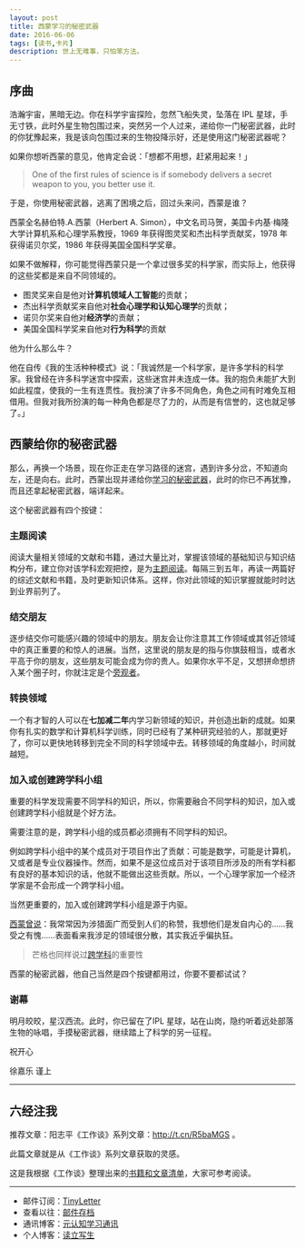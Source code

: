 ```yaml
---
layout: post
title: 西蒙学习的秘密武器
date: 2016-06-06
tags: [读书,卡片]
description: 世上无难事，只怕笨方法。
---
```



## 序曲

浩瀚宇宙，黑暗无边。你在科学宇宙探险，忽然飞船失灵，坠落在 IPL 星球，手无寸铁，此时外星生物包围过来，突然另一个人过来，递给你一门秘密武器，此时的你犹豫起来，我是该向包围过来的生物投降示好，还是使用这门秘密武器呢？

如果你想听西蒙的意见，他肯定会说：「想都不用想，赶紧用起来！」

> One of the first rules of science is if somebody delivers a secret weapon to you, you better use it.

于是，你使用秘密武器，逃离了困境之后，回过头来问，西蒙是谁？

西蒙全名赫伯特.A.西蒙（Herbert A. Simon），中文名司马贺，美国卡内基·梅隆大学计算机系和心理学系教授，1969 年获得图灵奖和杰出科学贡献奖，1978 年获得诺贝尔奖，1986 年获得美国全国科学奖章。

如果不做解释，你可能觉得西蒙只是一个拿过很多奖的科学家，而实际上，他获得的这些奖都是来自不同领域的。

* 图灵奖来自是他对**计算机领域人工智能**的贡献；
* 杰出科学贡献奖来自他对**社会心理学和认知心理学**的贡献；
* 诺贝尔奖来自他对**经济学**的贡献；
* 美国全国科学奖来自他对**行为科学**的贡献

他为什么那么牛？

他在自传《我的生活种种模式》说：「我诚然是一个科学家，是许多学科的科学家。我曾经在许多科学迷宫中探索，这些迷宫并未连成一体。我的抱负未能扩大到如此程度，使我的一生有连贯性。我扮演了许多不同角色，角色之间有时难免互相借用。但我对我所扮演的每一种角色都是尽了力的，从而是有信誉的，这也就足够了。」



## 西蒙给你的秘密武器

那么，再换一个场景，现在你正走在学习路径的迷宫，遇到许多分岔，不知道向左，还是向右。此时，西蒙出现并递给你[学习的秘密武器](http://www.psychspace.com/psych/viewnews-7830.html)，此时的你已不再犹豫，而且还拿起秘密武器，端详起来。

这个秘密武器有四个按键：

### 主题阅读

阅读大量相关领域的文献和书籍，通过大量比对，掌握该领域的基础知识与知识结构分布，建立你对该学科宏观把控，是为[主题阅读](http://www.yangzhiping.com/psy/openmintalk.html)。每隔三到五年，再读一两篇好的综述文献和书籍，及时更新知识体系。这样，你对此领域的知识掌握就能时时达到业界前列了。

### 结交朋友

逐步结交你可能感兴趣的领域中的朋友。朋友会让你注意其工作领域或其邻近领域中的真正重要的和惊人的进展。当然，这里说的朋友是的指与你旗鼓相当，或者水平高于你的朋友，这些朋友可能会成为你的贵人。如果你水平不足，又想拼命想挤入某个圈子时，你就注定是个[旁观者](http://blog.zhgdg.org/2014-04/gt24-cycles/)。


### 转换领域

一个有才智的人可以在**七加减二年**内学习新领域的知识，并创造出新的成就。如果你有扎实的数学和计算机科学训练，同时已经有了某种研究经验的人，那就更好了，你可以更快地转移到完全不同的科学领域中去。转移领域的角度越小，时间就越短。

### 加入或创建跨学科小组

重要的科学发现需要不同学科的知识，所以，你需要融合不同学科的知识，加入或创建跨学科小组就是个好方法。

需要注意的是，跨学科小组的成员都必须拥有不同学科的知识。

例如跨学科小组中的某个成员对于项目作出了贡献：可能是数学，可能是计算机，又或者是专业仪器操作。然而，如果不是这位成员对于该项目所涉及的所有学科都有良好的基本知识的话，他就不能做出这些贡献。所以，一个心理学家加一个经济学家是不会形成一个跨学科小组。

当然更重要的，加入或创建跨学科小组是源于内驱。

[西蒙曾说](http://www.psychspace.com/psych/viewnews-12241.html)：我常常因为涉猎面广而受到人们的称赞，我想他们是发自内心的……我受之有愧……表面看来我涉足的领域很分散，其实我近乎偏执狂。

> 芒格也同样说过[跨学科](https://book.douban.com/review/7225217/)的重要性

西蒙的秘密武器，他自己当然是四个按键都用过，你要不要都试试？


### 谢幕

明月皎皎，星汉西流。此时，你已留在了IPL 星球，站在山岗，隐约听着远处部落生物的咏唱，手摸秘密武器，继续踏上了科学的另一征程。

祝开心

徐嘉乐 谨上

----

## 六经注我

推荐文章：阳志平《工作谈》系列文章：http://t.cn/R5baMGS 。

此篇文章就是从《工作谈》系列文章获取的灵感。

这是我根据《工作谈》整理出来的[书籍和文章清单](https://www.douban.com/doulist/44549731/)，大家可参考阅读。

----

- 邮件订阅：[TinyLetter](http://tinyletter.com/cnfeat) 
- 查看以往：[邮件存档](http://tinyletter.com/CnFeat/archive)
- 通讯博客：[元认知学习通讯](http://mesule.com) 
- 个人博客：[读立写生](http://cnfeat.com)





